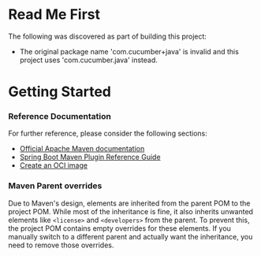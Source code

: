 # Read Me First
The following was discovered as part of building this project:

* The original package name 'com.cucumber+java' is invalid and this project uses 'com.cucumber.java' instead.

# Getting Started

### Reference Documentation
For further reference, please consider the following sections:

* [Official Apache Maven documentation](https://maven.apache.org/guides/index.html)
* [Spring Boot Maven Plugin Reference Guide](https://docs.spring.io/spring-boot/3.4.0/maven-plugin)
* [Create an OCI image](https://docs.spring.io/spring-boot/3.4.0/maven-plugin/build-image.html)

### Maven Parent overrides

Due to Maven's design, elements are inherited from the parent POM to the project POM.
While most of the inheritance is fine, it also inherits unwanted elements like `<license>` and `<developers>` from the parent.
To prevent this, the project POM contains empty overrides for these elements.
If you manually switch to a different parent and actually want the inheritance, you need to remove those overrides.

